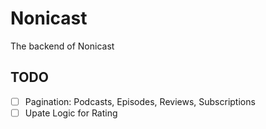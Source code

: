# Nonicast

The backend of Nonicast

## TODO
- [ ] Pagination: Podcasts, Episodes, Reviews, Subscriptions
- [ ] Upate Logic for Rating
